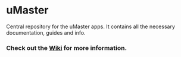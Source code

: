 # uMaster
Central repository for the uMaster apps. It contains all the necessary documentation, guides and info.

### Check out the [Wiki](https://github.com/razvanilin/uMaster/wiki) for more information.
